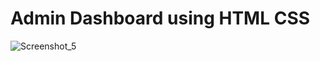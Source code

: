 # Admin Dashboard using HTML CSS

![Screenshot_5](https://github.com/Limon714/gsap/assets/72975868/37f92c7a-be66-4a1b-8a2e-d9cd1991dca5)
